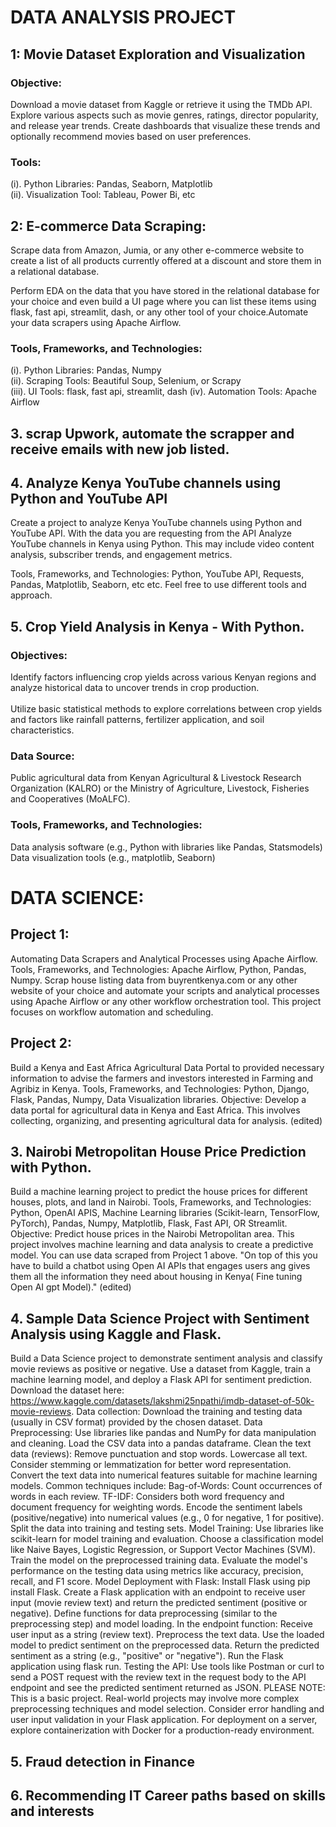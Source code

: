 # DATA ANALYSIS PROJECT

## 1: Movie Dataset Exploration and Visualization
### Objective:
Download a movie dataset from Kaggle or retrieve it using the TMDb API.
Explore various aspects such as movie genres, ratings, director popularity, and release year trends.
Create dashboards that visualize these trends and optionally recommend movies based on user preferences.
### Tools:
(i). Python Libraries: Pandas, Seaborn, Matplotlib </br>
(ii). Visualization Tool: Tableau, Power Bi, etc

## 2: E-commerce Data Scraping:
Scrape data from Amazon, Jumia, or any other e-commerce website to create a list of all products currently offered at a discount and store them in a relational database. 

Perform EDA on the data  that you have stored in the relational database for your choice and even build a UI page where you can list these items using flask, fast api, streamlit, dash, or any other tool of your choice.Automate your data scrapers  using Apache Airflow.

### Tools, Frameworks, and Technologies: 
(i). Python Libraries: Pandas, Numpy </br>
(ii). Scraping Tools: Beautiful Soup, Selenium, or Scrapy </br>
(iii). UI Tools: flask, fast api, streamlit, dash
(iv). Automation Tools: Apache Airflow

 
## 3. scrap Upwork, automate the scrapper and receive emails with new job listed.
 
## 4. Analyze Kenya YouTube channels using Python and YouTube API
Create a project to analyze Kenya YouTube channels using Python and YouTube API. With the data you are requesting from the API Analyze YouTube channels in Kenya using Python. This may include video content analysis, subscriber trends, and engagement metrics.

Tools, Frameworks, and Technologies: Python, YouTube API, Requests, Pandas, Matplotlib, Seaborn, etc etc. Feel free to use different tools and approach.

## 5. Crop Yield Analysis in Kenya - With Python.						
### Objectives:												
Identify factors influencing crop yields across various Kenyan regions and analyze historical data to uncover trends in crop production. </br>			
Utilize basic statistical methods to explore correlations between crop yields and factors like rainfall patterns, fertilizer application, and soil characteristics.	
### Data Source:							
Public agricultural data from Kenyan Agricultural & Livestock Research Organization (KALRO) or the Ministry of Agriculture, Livestock, Fisheries and Cooperatives (MoALFC).
### Tools, Frameworks, and Technologies:
Data analysis software (e.g., Python with libraries like Pandas, Statsmodels)			
Data visualization tools (e.g., matplotlib, Seaborn)


# DATA SCIENCE:
## Project 1:
Automating Data Scrapers and Analytical Processes using Apache Airflow.
Tools, Frameworks, and Technologies: Apache Airflow, Python, Pandas, Numpy.
Scrap house listing data from buyrentkenya.com or any other website of your choice and automate your scripts and analytical processes using Apache Airflow or any other workflow orchestration tool. This project focuses on workflow automation and scheduling.

## Project 2:
Build a Kenya and East Africa Agricultural Data Portal to provided necessary information to advise the farmers and investors interested in Farming and Agribiz in Kenya.
Tools, Frameworks, and Technologies: Python, Django, Flask, Pandas, Numpy, Data Visualization libraries.
Objective: Develop a data portal for agricultural data in Kenya and East Africa. This involves collecting, organizing, and presenting agricultural data for analysis. (edited)

## 3. Nairobi Metropolitan House Price Prediction with Python.
Build a machine learning project to predict the house prices for different houses, plots, and land in Nairobi.
Tools, Frameworks, and Technologies: Python, OpenAI APIS, Machine Learning libraries (Scikit-learn, TensorFlow, PyTorch), Pandas, Numpy, Matplotlib, Flask, Fast API, OR Streamlit.
Objective: Predict house prices in the Nairobi Metropolitan area. This project involves machine learning and data analysis to create a predictive model. You can use data scraped from Project 1 above.
"On top of this you have to build a chatbot using Open AI APIs that engages users ang gives them all the information they need about housing in Kenya( Fine tuning Open AI gpt Model)." (edited) 

## 4. Sample Data Science Project with Sentiment Analysis using Kaggle and Flask.
Build a Data Science project to demonstrate sentiment analysis and classify movie reviews as positive or negative. Use a dataset from Kaggle, train a machine learning model, and deploy a Flask API for sentiment prediction.
Download the dataset here: https://www.kaggle.com/datasets/lakshmi25npathi/imdb-dataset-of-50k-movie-reviews.
Data collection:
Download the training and testing data (usually in CSV format) provided by the chosen dataset.
Data Preprocessing:
Use libraries like pandas and NumPy for data manipulation and cleaning.
Load the CSV data into a pandas dataframe.
Clean the text data (reviews):
Remove punctuation and stop words.
Lowercase all text.
Consider stemming or lemmatization for better word representation.
Convert the text data into numerical features suitable for machine learning models. Common techniques include:
Bag-of-Words: Count occurrences of words in each review.
TF-IDF: Considers both word frequency and document frequency for weighting words.
Encode the sentiment labels (positive/negative) into numerical values (e.g., 0 for negative, 1 for positive).
Split the data into training and testing sets.
Model Training:
Use libraries like scikit-learn for model training and evaluation.
Choose a classification model like Naive Bayes, Logistic Regression, or Support Vector Machines (SVM).
Train the model on the preprocessed training data.
Evaluate the model's performance on the testing data using metrics like accuracy, precision, recall, and F1 score.
Model Deployment with Flask:
Install Flask using pip install Flask.
Create a Flask application with an endpoint to receive user input (movie review text) and return the predicted sentiment (positive or negative).
Define functions for data preprocessing (similar to the preprocessing step) and model loading.
In the endpoint function:
Receive user input as a string (review text).
Preprocess the text data.
Use the loaded model to predict sentiment on the preprocessed data.
Return the predicted sentiment as a string (e.g., "positive" or "negative").
Run the Flask application using flask run.
Testing the API:
Use tools like Postman or curl to send a POST request with the review text in the request body to the API endpoint and see the predicted sentiment returned as JSON.
PLEASE NOTE:
This is a basic project. Real-world projects may involve more complex preprocessing techniques and model selection.
Consider error handling and user input validation in your Flask application.
For deployment on a server, explore containerization with Docker for a production-ready environment.

## 5. Fraud detection in Finance
## 6. Recommending IT Career paths based on skills and interests

